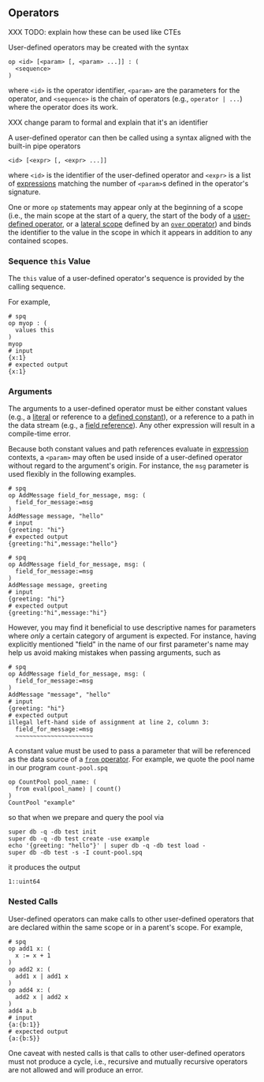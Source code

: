 ## Operators

XXX TODO: explain how these can be used like CTEs

User-defined operators may be created with the syntax

```
op <id> [<param> [, <param> ...]] : (
  <sequence>
)
```
where `<id>` is the operator identifier, `<param>` are the parameters for the
operator, and `<sequence>` is the chain of operators (e.g., `operator | ...`)
where the operator does its work.

XXX change param to formal and explain that it's an identifier

A user-defined operator can then be called using a syntax aligned with the
built-in pipe operators
```
<id> [<expr> [, <expr> ...]]
```
where `<id>` is the identifier of the user-defined operator and `<expr>` is a list
of [expressions](expressions.md) matching the number of `<param>`s defined in
the operator's signature.

One or more `op` statements may appear only at the beginning of a scope
(i.e., the main scope at the start of a query,
the start of the body of a [user-defined operator](#operator-statements),
or a [lateral scope](lateral-subqueries.md/#lateral-scope)
defined by an [`over` operator](operators/over.md))
and binds the identifier to the value in the scope in which it appears in addition
to any contained scopes.

### Sequence `this` Value

The `this` value of a user-defined operator's sequence is provided by the
calling sequence.

For example,
```mdtest-spq
# spq
op myop : (
  values this
)
myop
# input
{x:1}
# expected output
{x:1}
```

### Arguments

The arguments to a user-defined operator must be either constant values (e.g.,
a [literal](expressions.md#literals) or reference to a
[defined constant](#const-statements)), or a reference to a path in the data
stream (e.g., a [field reference](expressions.md#field-dereference)). Any
other expression will result in a compile-time error.

Because both constant values and path references evaluate in
[expression](expressions.md) contexts, a `<param>` may often be used inside of
a user-defined operator without regard to the argument's origin. For instance,
the `msg` parameter is used flexibly in the following examples.

```mdtest-spq
# spq
op AddMessage field_for_message, msg: (
  field_for_message:=msg
)
AddMessage message, "hello"
# input
{greeting: "hi"}
# expected output
{greeting:"hi",message:"hello"}
```

```mdtest-spq
# spq
op AddMessage field_for_message, msg: (
  field_for_message:=msg
)
AddMessage message, greeting
# input
{greeting: "hi"}
# expected output
{greeting:"hi",message:"hi"}
```
However, you may find it beneficial to use descriptive names for parameters
where _only_ a certain category of argument is expected. For instance, having
explicitly mentioned "field" in the name of our first parameter's name may help
us avoid making mistakes when passing arguments, such as
```mdtest-spq fails {data-layout="stacked"}
# spq
op AddMessage field_for_message, msg: (
  field_for_message:=msg
)
AddMessage "message", "hello"
# input
{greeting: "hi"}
# expected output
illegal left-hand side of assignment at line 2, column 3:
  field_for_message:=msg
  ~~~~~~~~~~~~~~~~~~~~~~
```

A constant value must be used to pass a parameter that will be referenced as
the data source of a [`from` operator](operators/from.md). For example, we
quote the pool name in our program `count-pool.spq`
```mdtest-input count-pool.spq
op CountPool pool_name: (
  from eval(pool_name) | count()
)
CountPool "example"
```
so that when we prepare and query the pool via
```mdtest-command
super db -q -db test init
super db -q -db test create -use example
echo '{greeting: "hello"}' | super db -q -db test load -
super db -db test -s -I count-pool.spq
```

it produces the output
```mdtest-output
1::uint64
```

### Nested Calls

User-defined operators can make calls to other user-defined operators that
are declared within the same scope or in a parent's scope. For example,
```mdtest-spq
# spq
op add1 x: (
  x := x + 1
)
op add2 x: (
  add1 x | add1 x
)
op add4 x: (
  add2 x | add2 x
)
add4 a.b
# input
{a:{b:1}}
# expected output
{a:{b:5}}
```
One caveat with nested calls is that calls to other user-defined operators must
not produce a cycle, i.e., recursive and mutually recursive operators are not
allowed and will produce an error.
